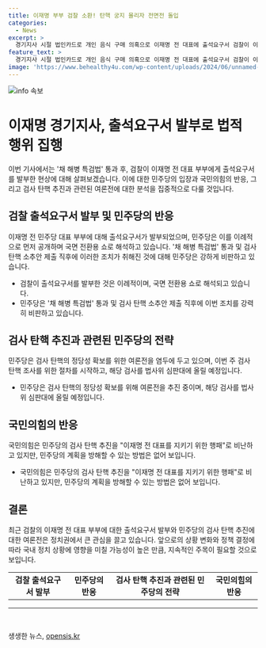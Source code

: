 ```yaml
---
title: 이재명 부부 검찰 소환! 탄핵 궁지 몰리자 전면전 돌입
categories:
  - News
excerpt: >
  경기지사 시절 법인카드로 개인 음식 구매 의혹으로 이재명 전 대표에 출석요구서 검찰이 이재명 전 더불어민주당 대표에게 법인카드로 개인 음식 구매 의혹으로 출석요구서를 보냈다. 더불어민주당은 이를 국면 전환용 쇼로 비판했으며, 민주당은 검사 탄핵 추진을 위한 여론전을 준비 중이라고 전했다. 7번째 검찰 소환 조사에 이어진 것으로 알려졌으며, 국민의힘은 민주당의 계획을 방해하기 힘들다는 분석이 나왔다.
feature_text: >
  경기지사 시절 법인카드로 개인 음식 구매 의혹으로 이재명 전 대표에 출석요구서 검찰이 이재명 전 더불어민주당 대표에게 법인카드로 개인 음식 구매 의혹으로 출석요구서를 보냈다. 더불어민주당은 이를 국면 전환용 쇼로 비판했으며, 민주당은 검사 탄핵 추진을 위한 여론전을 준비 중이라고 전했다. 7번째 검찰 소환 조사에 이어진 것으로 알려졌으며, 국민의힘은 민주당의 계획을 방해하기 힘들다는 분석이 나왔다.
image: 'https://www.behealthy4u.com/wp-content/uploads/2024/06/unnamed-file.png'
---
```


<p><img src="https://www.behealthy4u.com/wp-content/uploads/2024/06/unnamed-file.png" alt="info 속보" /></p>

<h1>이재명 경기지사, 출석요구서 발부로 법적 행위 집행</h1>

<p data-ke-size="size16">이번 기사에서는 '채 해병 특검법' 통과 후, 검찰이 이재명 전 대표 부부에게 출석요구서를 발부한 현상에 대해 살펴보겠습니다. 이에 대한 민주당의 입장과 국민의힘의 반응, 그리고 검사 탄핵 추진과 관련된 여론전에 대한 분석을 집중적으로 다룰 것입니다.</p>

<h2>검찰 출석요구서 발부 및 민주당의 반응</h2>

<p data-ke-size="size16">이재명 전 민주당 대표 부부에 대해 출석요구서가 발부되었으며, 민주당은 이를 이례적으로 먼저 공개하며 국면 전환용 쇼로 해석하고 있습니다. '채 해병 특검법' 통과 및 검사 탄핵 소추안 제출 직후에 이러한 조치가 취해진 것에 대해 민주당은 강하게 비판하고 있습니다.</p>

<ul>
  <li>검찰이 출석요구서를 발부한 것은 이례적이며, 국면 전환용 쇼로 해석되고 있습니다.</li>
  <li>민주당은 '채 해병 특검법' 통과 및 검사 탄핵 소추안 제출 직후에 이번 조치를 강력히 비판하고 있습니다.</li>
</ul>

<h2>검사 탄핵 추진과 관련된 민주당의 전략</h2>

<p data-ke-size="size16">민주당은 검사 탄핵의 정당성 확보를 위한 여론전을 염두에 두고 있으며, 이번 주 검사 탄핵 조사를 위한 절차를 시작하고, 해당 검사를 법사위 심판대에 올릴 예정입니다.</p>

<ul>
  <li>민주당은 검사 탄핵의 정당성 확보를 위해 여론전을 추진 중이며, 해당 검사를 법사위 심판대에 올릴 예정입니다.</li>
</ul>

<h2>국민의힘의 반응</h2>

<p data-ke-size="size16">국민의힘은 민주당의 검사 탄핵 추진을 "이재명 전 대표를 지키기 위한 행패"로 비난하고 있지만, 민주당의 계획을 방해할 수 있는 방법은 없어 보입니다.</p>

<ul>
  <li>국민의힘은 민주당의 검사 탄핵 추진을 "이재명 전 대표를 지키기 위한 행패"로 비난하고 있지만, 민주당의 계획을 방해할 수 있는 방법은 없어 보입니다.</li>
</ul>

<h2>결론</h2>

<p data-ke-size="size16">최근 검찰의 이재명 전 대표 부부에 대한 출석요구서 발부와 민주당의 검사 탄핵 추진에 대한 여론전은 정치권에서 큰 관심을 끌고 있습니다. 앞으로의 상황 변화와 정책 결정에 따라 국내 정치 상황에 영향을 미칠 가능성이 높은 만큼, 지속적인 주목이 필요할 것으로 보입니다.</p>

<table>
  <tr>
    <td style="text-align: center; height: 17px;"><b>검찰 출석요구서 발부</b></td>
    <td style="text-align: center; height: 17px;"><b>민주당의 반응</b></td>
    <td style="text-align: center; height: 17px;"><b>검사 탄핵 추진과 관련된 민주당의 전략</b></td>
    <td style="text-align: center; height: 17px;"><b>국민의힘의 반응</b></td>
  </tr>
</table>

<hr>

<p data-ke-size="size16">&nbsp;</p>
생생한 뉴스, <a href="https://opensis.kr" rel="dofollow">opensis.kr</a>


